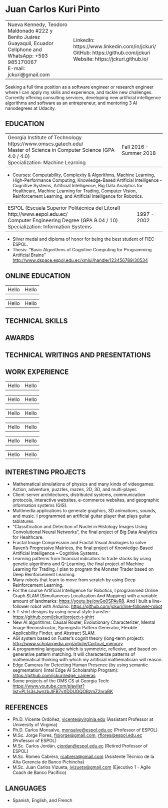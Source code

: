 # Juan Carlos Kuri Pinto

<table border="0">
  <tr width="100%">
    <td>
      Nueva Kennedy, Teodoro Maldonado #222 y Benito Juárez<br/>
      Guayaquil, Ecuador<br/>
      Cellphone and WhatsApp: +593 985170067<br/>
      E-mail: jckuri@gmail.com
    </td>
    <td>
      LinkedIn: https://www.linkedin.com/in/jckuri/<br/>
      GitHub: https://github.com/jckuri<br/>
      Website: https://jckuri.github.io/
    </td>
  </tr>
</table>

Seeking a full time position as a software engineer or research engineer where I can apply my skills and experience, and tackle new challenges. Currently offering consulting services, developing new artificial intelligence algorithms and software as an entrepreneur, and mentoring 3 AI nanodegrees at Udacity.

## EDUCATION

<table border="0">
  <tr>
    <td>
      Georgia Institute of Technology https://www.omscs.gatech.edu/<br/>
      Master of Science in Computer Science (GPA 4.0 / 4.0)<br/>
      Specialization: Machine Learning
    </td>
    <td>
      Fall 2016 – Summer 2018
    </td>
  </tr>
</table>

* Courses: Computability, Complexity & Algorithms, Machine Learning, High-Performance Computing, Knowledge-Based Artificial Intelligence - Cognitive Systems, Artificial Intelligence, Big Data Analytics for Healthcare, Machine Learning for Trading, Computer Vision, Reinforcement Learning, and Artificial Intelligence for Robotics.

<table border="0">
  <tr>
    <td>
      ESPOL (Escuela Superior Politécnica del Litoral) http://www.espol.edu.ec/<br/>
      Computer Engineering Degree (GPA 9.04 / 10)<br/>
      Specialization: Information Systems
    </td>
    <td>
      1997 - 2002
    </td>
  </tr>
</table>

* Silver medal and diploma of honor for being the best student of FIEC-ESPOL.
* Thesis: “Basic Algorithms of Cognitive Computing for Programming Artificial Brains” http://www.dspace.espol.edu.ec/xmlui/handle/123456789/30534

## ONLINE EDUCATION

<table border="0">
  <tr>
    <td>
      Hello
    </td>
    <td>
      Hello
    </td>
  </tr>
</table>

<table border="0">
  <tr>
    <td>
      Hello
    </td>
    <td>
      Hello
    </td>
  </tr>
</table>

## TECHNICAL SKILLS

## AWARDS

## TECHNICAL WRITINGS AND PRESENTATIONS

## WORK EXPERIENCE

<table border="0">
  <tr>
    <td>
      Hello
    </td>
    <td>
      Hello
    </td>
  </tr>
</table>

<table border="0">
  <tr>
    <td>
      Hello
    </td>
    <td>
      Hello
    </td>
  </tr>
</table>

<table border="0">
  <tr>
    <td>
      Hello
    </td>
    <td>
      Hello
    </td>
  </tr>
</table>

<table border="0">
  <tr>
    <td>
      Hello
    </td>
    <td>
      Hello
    </td>
  </tr>
</table>

<table border="0">
  <tr>
    <td>
      Hello
    </td>
    <td>
      Hello
    </td>
  </tr>
</table>

<table border="0">
  <tr>
    <td>
      Hello
    </td>
    <td>
      Hello
    </td>
  </tr>
</table>

## INTERESTING PROJECTS

* Mathematical simulations of physics and many kinds of videogames: Action, adventure, puzzles, mazes, 2D, 3D, and multi-player.
* Client-server architectures, distributed systems, communication protocols, interactive websites, e-commerce websites, and geographic information systems (GIS).
* Multimedia applications to generate graphics, 3D animations, sounds, and music. I programmed an artificial guitar player that plays guitar tablatures.
* “Classification and Detection of Nuclei in Histology Images Using Convolutional Neural Networks”, the final project of Big Data Analytics for Healthcare.
* Fractal Image Compression and Fractal Visual Analogies to solve Raven’s Progressive Matrices, the final project of Knowledge-Based Artificial Intelligence – Cognitive Systems.
* Learning patterns from financial indicators to trade stocks by using genetic algorithms and Q-Learning, the final project of Machine Learning for Trading. I plan to program the Monster Trader based on Deep Reinforcement Learning.
* Many robots that learn to move from scratch by using Deep Reinforcement Learning.
* For the course Artificial Intelligence for Robotics, I programmed Online Graph SLAM (Simultaneous Localization And Mapping) with a variable amount of landmarks: https://youtu.be/owGo0SPAvR8. And I built a line-follower robot with Arduino: https://github.com/jckuri/line-follower-robot 
* 5 T-shirt designs by using neural style transfer: https://github.com/jckuri/project-t-shirt 
* New AI algorithms: Causal Router, Evolutionary Characterizer, Mental Image Reconstructor, Synergistic Pattern Generator, Flexible Applicability Finder, and Abstract SLAM.
* AGI system based on Fuster’s cognit theory (long-term project): http://www.scholarpedia.org/article/Cortical_memory 
* A programming language which is symmetric, reflexive, and based on generative pattern matching. It will characterize patterns of mathematical thinking with which my artificial mathematician will reason.
* Edge Cameras for Detecting Human Presence (by using semantic segmentation) (Intel Edge AI Scholarship Program): https://github.com/jckuri/edge_cameras 
* Some projects of the OMS CS at Georgia Tech: https://www.youtube.com/playlist?list=PL1s3sJwnzbJIFB7vXDDUGQOBzmZ2nraBK 

## REFERENCES

* Ph.D. Vicente Ordóñez, vicente@virginia.edu (Assistant Professor at University of Virginia)
* Ph.D. Carlos Monsalve, monsalve@espol.edu.ec (Professor of ESPOL)
* M.Sc. Jorge Flores, flojorge@gmail.com, rflores@espol.edu.ec (Professor of ESPOL)
* M.Sc. Carlos Jordán, cjordan@espol.edu.ec (Retired Professor of ESPOL)
* M.Sc. Romeo Cabrera, rcabrera@gmail.com (Asistente Técnico de la Alta Gerencia de Banco Pichincha)
* M.Sc. Juan Carlos Vizueta, jvizueta@gmail.com (Ejecutivo 1 - Agile Coach de Banco Pacífico)

## LANGUAGES

* Spanish, English, and French

